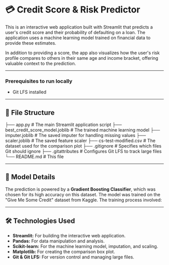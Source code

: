 # 💳 Credit Score & Risk Predictor

This is an interactive web application built with Streamlit that predicts a user's credit score and their probability of defaulting on a loan. The application uses a machine learning model trained on financial data to provide these estimates.

In addition to providing a score, the app also visualizes how the user's risk profile compares to others in their same age and income bracket, offering valuable context to the prediction.

---

### Prerequisites to run locally
- Git LFS installed

---

## 📂 File Structure

├── app.py                      # The main Streamlit application script
├── best_credit_score_model.joblib  # The trained machine learning model
├── imputer.joblib              # The saved imputer for handling missing values
├── scaler.joblib               # The saved feature scaler
├── cs-test-modified.csv        # The dataset used for the comparison plot
├── .gitignore                  # Specifies which files Git should ignore
├── .gitattributes              # Configures Git LFS to track large files
└── README.md                   # This file

---

## 🤖 Model Details

The prediction is powered by a **Gradient Boosting Classifier**, which was chosen for its high accuracy on this dataset. The model was trained on the "Give Me Some Credit" dataset from Kaggle. The training process involved:

---

## 🛠️ Technologies Used

- **Streamlit:** For building the interactive web application.
- **Pandas:** For data manipulation and analysis.
- **Scikit-learn:** For the machine learning model, imputation, and scaling.
- **Matplotlib:** For creating the comparison box plot.
- **Git & Git LFS:** For version control and managing large files.
